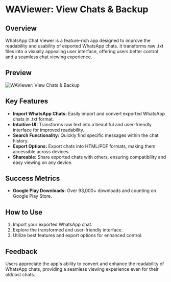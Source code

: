 # WAViewer: View Chats & Backup

## Overview

WhatsApp Chat Viewer is a feature-rich app designed to improve the readability and usability of exported WhatsApp chats. It transforms raw .txt files into a visually appealing user interface, offering users better control and a seamless chat viewing experience.

## Preview

![WAViewer: View Chats & Backup](https://github.com/Vinaykpro/WhatsViewer_Android_App/blob/main/waviewer_preview.gif)

## Key Features

- **Import WhatsApp Chats:** Easily import and convert exported WhatsApp chats in .txt format.
- **Intuitive UI:** Transforms raw text into a beautiful and user-friendly interface for improved readability.
- **Search Functionality:** Quickly find specific messages within the chat history.
- **Export Options:** Export chats into HTML/PDF formats, making them accessible across devices.
- **Shareable:** Share exported chats with others, ensuring compatibility and easy viewing on any device.

## Success Metrics

- **Google Play Downloads:** Over 93,000+ downloads and counting on Google Play Store.

## How to Use

1. Import your exported WhatsApp chat.
2. Explore the transformed and user-friendly interface.
3. Utilize best features and export options for enhanced control.

## Feedback

Users appreciate the app's ability to convert and enhance the readability of WhatsApp chats, providing a seamless viewing experience even for their old/lost chats.
